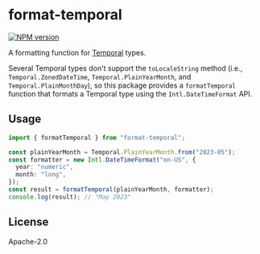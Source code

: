 # format-temporal

<a href="https://www.npmjs.com/package/format-temporal"><img alt="NPM version" src="https://img.shields.io/npm/v/format-temporal.svg?style=for-the-badge&labelColor=000000"></a>

A formatting function for [Temporal](https://www.npmjs.com/package/temporal-spec) types.

Several Temporal types don't support the `toLocaleString` method (i.e., `Temporal.ZonedDateTime`, `Temporal.PlainYearMonth`, and `Temporal.PlainMonthDay`), so this package provides a `formatTemporal` function that formats a Temporal type using the `Intl.DateTimeFormat` API.

## Usage

```typescript
import { formatTemporal } from "format-temporal";

const plainYearMonth = Temporal.PlainYearMonth.from("2023-05");
const formatter = new Intl.DateTimeFormat("en-US", {
  year: "numeric",
  month: "long",
});
const result = formatTemporal(plainYearMonth, formatter);
console.log(result); // "May 2023"
```

## License

Apache-2.0
